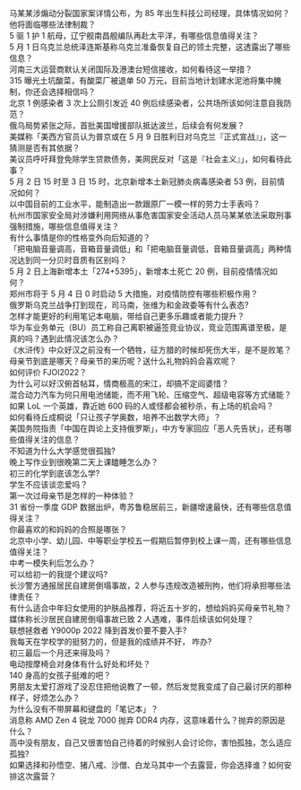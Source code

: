 马某某涉煽动分裂国家案详情公布，为 85 年出生科技公司经理，具体情况如何？他将面临哪些法律制裁？  
5 驱 1 护 1 航母，辽宁舰南昌舰编队再赴太平洋，有哪些信息值得关注？  
5 月 1 日乌克兰总统泽连斯基称乌克兰准备恢复自己的领土完整，这透露出了哪些信息？  
河南三大运营商默认关闭国际及港澳台短信接收，如何看待这一举措？  
315 曝光土坑酸菜，有酸菜厂被退单 50 万元，目前当地计划建水泥池将集中腌制，你还会选择相信吗？  
北京 1 例感染者 3 次上公厕引发近 40 例后续感染者，公共场所该如何注意自我防范？  
俄乌局势紧张之际，首批美国增援部队抵达波兰，后续会有何发展？  
美媒称「美西方官员认为普京或在 5 月 9 日胜利日对乌克兰『正式宣战』」，这一猜测是否有其依据？  
美议员呼吁拜登免除学生贷款债务，美网民反对「这是『社会主义』」，如何看待此事？  
5 月 2 日 15 时至 3 日 15 时，北京新增本土新冠肺炎病毒感染者 53 例，目前情况如何？  
以中国目前的工业水平，能制造出一款跟原厂一模一样的劳力士手表吗？  
杭州市国家安全局对涉嫌利用网络从事危害国家安全活动人员马某某依法采取刑事强制措施，哪些信息值得关注？  
有什么事情是你的性格变外向后知道的？  
「把电脑音量调高，音箱音量调低」和「把电脑音量调低，音箱音量调高」两种情况达到同一分贝时音质有区别吗？  
5 月 2 日上海新增本土「274+5395」，新增本土死亡 20 例，目前疫情情况如何？  
郑州市将于 5 月 4 日 0 时启动 5 大措施，对疫情防控有哪些积极作用？  
俄罗斯乌克兰战争打到现在，司马南，张维为和金政委等有什么表态?  
怎样才能更好的利用笔记本电脑，带给自己更多乐趣或者能力提升？  
华为车业务单元（BU）员工称自己离职被逼签竞业协议，竞业范围离谱至极，是真的吗？遇到此情况该怎么办？  
《水浒传》中众好汉之前没有一个牺牲，征方腊的时候却死伤大半，是不是败笔？  
母亲节到底是哪天？母亲节的来历呢？送什么礼物妈妈会喜欢呢？  
如何评价 FJOI2022？  
为什么可以好汉俯首帖耳，情商极高的宋江，却搞不定阎婆惜？  
混合动力汽车为何只用电池储能，而不用飞轮、压缩空气、超级电容等方式储能？  
如果 LoL 一个英雄，靠近她 600 码的人或怪都会被秒杀，有上场的机会吗？  
如何看待丘成桐说「只让孩子学奥数，培养不出数学大师」？  
美国务院指责「中国在舆论上支持俄罗斯」，中方专家回应「恶人先告状」，还有哪些值得关注的信息？  
不知道为什么大学感觉很孤独?  
晚上写作业到很晚第二天上课瞌睡怎么办？  
初三的化学到底该怎么学?  
学生不应该谈恋爱吗？  
第一次过母亲节是怎样的一种体验？  
31 省份一季度 GDP 数据出炉，粤苏鲁稳居前三，新疆增速最快，还有哪些信息值得关注？  
你最喜欢的和妈妈的合照是哪张？  
北京中小学、幼儿园、中等职业学校五一假期后暂停到校上课一周，还有哪些信息值得关注？  
中考一模失利后怎么办？  
可以给初一的我提个建议吗?  
长沙警方通报居民自建房倒塌事故，2 人参与违规改造被刑拘，他们将承担哪些法律责任？  
有什么适合中年妇女使用的护肤品推荐，将近五十岁的，想给妈妈买母亲节礼物？  
媒体称长沙居民自建房倒塌事故已致 2 人遇难，事件后续该如何处理？  
联想拯救者 Y9000p 2022 降到首发价要不要入手?  
我每天在学校学的挺努力的，但是我的成绩并不好， 咋办?  
初三最后一个月还来得及吗？  
电动按摩椅会对身体有什么好处和坏处？  
140 身高的女孩子挺难的吧？  
男朋友太爱打游戏了没忍住把他说教了一顿，然后发觉我变成了自己最讨厌的那种样子，好烦怎么办？  
为什么没有不带屏幕和键盘的「笔记本」？  
消息称 AMD Zen 4 锐龙 7000 抛弃 DDR4 内存，这意味着什么？抛弃的原因是什么？  
高中没有朋友，自己又很害怕自己待着的时候别人会讨论你，害怕孤独，怎么适应孤独?  
如果选择和孙悟空、猪八戒、沙僧、白龙马其中一个去露营，你会选择谁？如何安排这次露营？  

